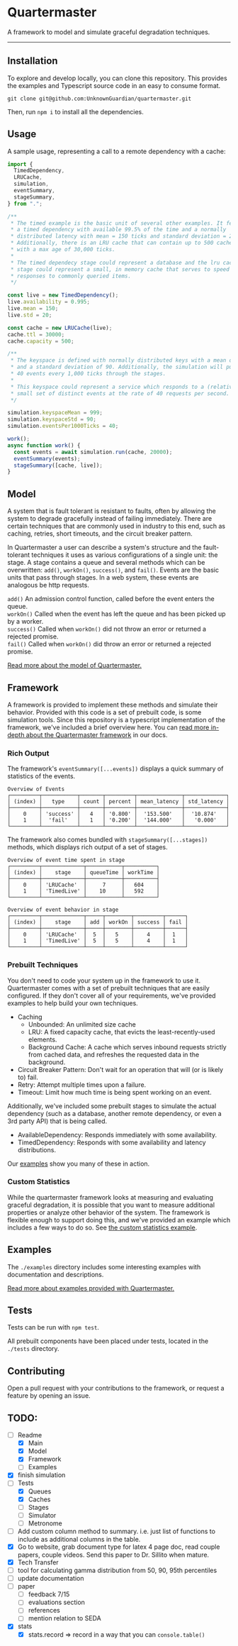 # Quartermaster

A framework to model and simulate graceful degradation techniques.

---

## Installation

To explore and develop locally, you can clone this repository. This provides the examples and Typescript source code in an easy to consume format.

`git clone git@github.com:UnknownGuardian/quartermaster.git`

Then, run `npm i` to install all the dependencies.

## Usage

A sample usage, representing a call to a remote dependency with a cache:

```typescript
import {
  TimedDependency,
  LRUCache,
  simulation,
  eventSummary,
  stageSummary,
} from ".";

/**
 * The timed example is the basic unit of several other examples. It features
 * a timed dependency with available 99.5% of the time and a normally
 * distributed latency with mean = 150 ticks and standard deviation = 20 ticks.
 * Additionally, there is an LRU cache that can contain up to 500 cached items
 * with a max age of 30,000 ticks.
 *
 * The timed dependecy stage could represent a database and the lru cache
 * stage could represent a small, in memory cache that serves to speed up
 * responses to commonly queried items.
 */

const live = new TimedDependency();
live.availability = 0.995;
live.mean = 150;
live.std = 20;

const cache = new LRUCache(live);
cache.ttl = 30000;
cache.capacity = 500;

/**
 * The keyspace is defined with normally distributed keys with a mean of 999
 * and a standard deviation of 90. Additionally, the simulation will push
 * 40 events every 1,000 ticks through the stages.
 *
 * This keyspace could represent a service which responds to a (relatively)
 * small set of distinct events at the rate of 40 requests per second.
 */

simulation.keyspaceMean = 999;
simulation.keyspaceStd = 90;
simulation.eventsPer1000Ticks = 40;

work();
async function work() {
  const events = await simulation.run(cache, 20000);
  eventSummary(events);
  stageSummary([cache, live]);
}
```

## Model

A system that is fault tolerant is resistant to faults, often by allowing the system to degrade gracefully instead of failing immediately. There are certain techniques that are commonly used in industry to this end, such as caching, retries, short timeouts, and the circuit breaker pattern.

In Quartermaster a user can describe a system's structure and the fault-tolerant techniques it uses as various configurations of a single unit: the stage. A stage contains a queue and several methods which can be overwritten: `add()`, `workOn()`, `success()`, and `fail()`. Events are the basic units that pass through stages. In a web system, these events are analogous be http requests.

`add()` An admission control function, called before the event enters the queue.
\
`workOn()` Called when the event has left the queue and has been picked up by a worker.
\
`success()` Called when `workOn()` did not throw an error or returned a rejected promise.
\
`fail()` Called when `workOn()` did throw an error or returned a rejected promise.

[Read more about the model of Quartermaster.](docs/model.md)

## Framework

A framework is provided to implement these methods and simulate their behavior. Provided with this code is a set of prebuilt code, is some simulation tools. Since this repository is a typescript implementation of the framework, we've included a brief overview here. You can [read more in-depth about the Quartermaster framework](docs/framework.md) in our docs.

### Rich Output

The framework's `eventSummary([...events])` displays a quick summary of statistics of the events.

```
Overview of Events
┌─────────┬───────────┬───────┬─────────┬──────────────┬─────────────┐
│ (index) │   type    │ count │ percent │ mean_latency │ std_latency │
├─────────┼───────────┼───────┼─────────┼──────────────┼─────────────┤
│    0    │ 'success' │   4   │ '0.800' │  '153.500'   │  '10.874'   │
│    1    │  'fail'   │   1   │ '0.200' │  '144.000'   │   '0.000'   │
└─────────┴───────────┴───────┴─────────┴──────────────┴─────────────┘
```

The framework also comes bundled with `stageSummary([...stages])` methods, which displays rich output of a set of stages.

```
Overview of event time spent in stage
┌─────────┬─────────────┬───────────┬──────────┐
│ (index) │    stage    │ queueTime │ workTime │
├─────────┼─────────────┼───────────┼──────────┤
│    0    │ 'LRUCache'  │     7     │   604    │
│    1    │ 'TimedLive' │    10     │   592    │
└─────────┴─────────────┴───────────┴──────────┘

Overview of event behavior in stage
┌─────────┬─────────────┬─────┬────────┬─────────┬──────┐
│ (index) │    stage    │ add │ workOn │ success │ fail │
├─────────┼─────────────┼─────┼────────┼─────────┼──────┤
│    0    │ 'LRUCache'  │  5  │   5    │    4    │  1   │
│    1    │ 'TimedLive' │  5  │   5    │    4    │  1   │
└─────────┴─────────────┴─────┴────────┴─────────┴──────┘
```

### Prebuilt Techniques

You don't need to code your system up in the framework to use it. Quartermaster comes with a set of prebuilt techniques that are easily configured. If they don't cover all of your requirements, we've provided examples to help build your own techniques.

- Caching
  - Unbounded: An unlimited size cache
  - LRU: A fixed capacity cache, that evicts the least-recently-used elements.
  - Background Cache: A cache which serves inbound requests strictly from cached data, and refreshes the requested data in the background.
- Circuit Breaker Pattern: Don't wait for an operation that will (or is likely to) fail.
- Retry: Attempt multiple times upon a failure.
- Timeout: Limit how much time is being spent working on an event.

Additionally, we've included some prebuilt stages to simulate the actual dependency (such as a database, another remote dependency, or even a 3rd party API) that is being called.

- AvailableDependency: Responds immediately with some availability.
- TimedDependency: Responds with some availability and latency distributions.

Our [examples](docs/examples.md) show you many of these in action.

### Custom Statistics

While the quartermaster framework looks at measuring and evaluating graceful degradation, it is possible that you want to measure additional properties or analyze other behavior of the system. The framework is flexible enough to support doing this, and we've provided an example which includes a few ways to do so. See [the custom statistics example](docs/examples.md).

## Examples

The `./examples` directory includes some interesting examples with documentation and descriptions.

[Read more about examples provided with Quartermaster.](docs/examples.md)

## Tests

Tests can be run with `npm test`.

All prebuilt components have been placed under tests, located in the `./tests` directory.

## Contributing

Open a pull request with your contributions to the framework, or request a feature by opening an issue.

## TODO:

- [ ] Readme
  - [x] Main
  - [x] Model
  - [x] Framework
  - [ ] Examples
- [x] finish simulation
- [ ] Tests
  - [x] Queues
  - [x] Caches
  - [ ] Stages
  - [ ] Simulator
  - [ ] Metronome
- [ ] Add custom column method to summary. i.e. just list of functions to include as additional columns in the table.
- [x] Go to website, grab document type for latex 4 page doc, read couple papers, couple videos. Send this paper to Dr. Sillito when mature.
- [x] Tech Transfer
- [ ] tool for calculating gamma distribution from 50, 90, 95th percentiles
- [ ] update documentation
- [ ] paper
  - [ ] feedback 7/15
  - [ ] evaluations section
  - [ ] references
  - [ ] mention relation to SEDA
- [x] stats
  - [x] stats.record => record in a way that you can `console.table()`
